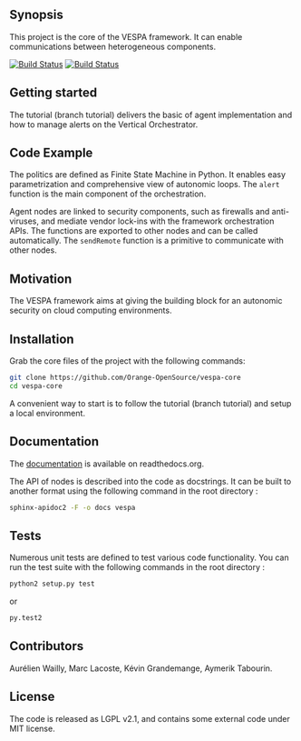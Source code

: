 ## Synopsis

This project is the core of the VESPA framework. It can enable communications between heterogeneous components.

[![Build Status](https://travis-ci.org/Orange-OpenSource/vespa-core.svg?branch=master)](https://travis-ci.org/Orange-OpenSource/vespa-core) [![Build Status](https://readthedocs.org/projects/vespa-core/badge/?version=latest)](http://vespa-core.readthedocs.org/en/latest/)

## Getting started

The tutorial (branch tutorial) delivers the basic of agent implementation and how to manage alerts on the Vertical Orchestrator.

## Code Example

The politics are defined as Finite State Machine in Python. It enables easy parametrization and comprehensive view of autonomic loops. The ``alert`` function is the main component of the orchestration.

Agent nodes are linked to security components, such as firewalls and anti-viruses, and mediate vendor lock-ins with the framework orchestration APIs. The functions are exported to other nodes and can be called automatically. The ``sendRemote`` function is a primitive to communicate with other nodes.

## Motivation

The VESPA framework aims at giving the building block for an autonomic security on cloud computing environments.

## Installation

Grab the core files of the project with the following commands:

```bash
git clone https://github.com/Orange-OpenSource/vespa-core
cd vespa-core
```

A convenient way to start is to follow the tutorial (branch tutorial) and setup a local environment.

## Documentation

The [documentation](http://vespa-core.readthedocs.org/en/latest/) is available on readthedocs.org.

The API of nodes is described into the code as docstrings. It can be built to another format using the following command in the root directory :

```bash
sphinx-apidoc2 -F -o docs vespa
```

## Tests

Numerous unit tests are defined to test various code functionality. You can run the test suite with the following commands in the root directory :

```bash
python2 setup.py test
```

or

```bash
py.test2
```

## Contributors

Aurélien Wailly, Marc Lacoste, Kévin Grandemange, Aymerik Tabourin.

## License

The code is released as LGPL v2.1, and contains some external code under MIT license.
